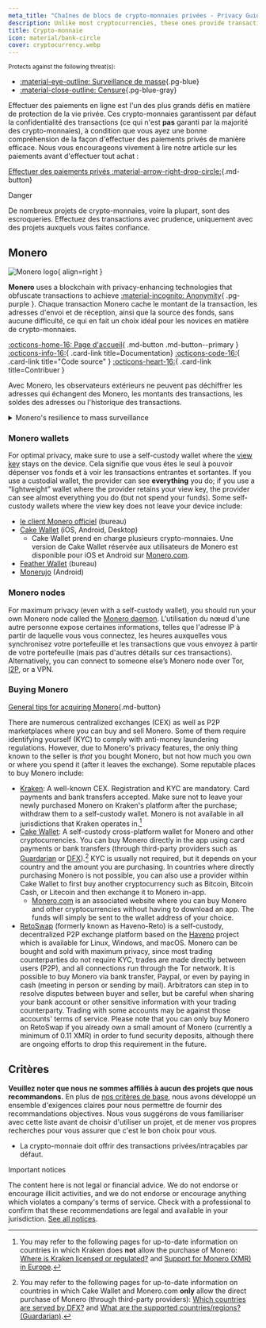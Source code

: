 ```yaml
---
meta_title: "Chaînes de blocs de crypto-monnaies privées - Privacy Guides"
description: Unlike most cryptocurrencies, these ones provide transaction privacy by default. Monero is our top choice for obfuscating transaction information.
title: Crypto-monnaie
icon: material/bank-circle
cover: cryptocurrency.webp
---
```


<small>Protects against the following threat(s):</small>

- [:material-eye-outline: Surveillance de masse](basics/common-threats.md#mass-surveillance-programs ""){.pg-blue}
- [:material-close-outline: Censure](basics/common-threats.md#avoiding-censorship ""){.pg-blue-gray}

Effectuer des paiements en ligne est l'un des plus grands défis en matière de protection de la vie privée. Ces crypto-monnaies garantissent par défaut la confidentialité des transactions (ce qui n'est **pas** garanti par la majorité des crypto-monnaies), à condition que vous ayez une bonne compréhension de la façon d'effectuer des paiements privés de manière efficace. Nous vous encourageons vivement à lire notre article sur les paiements avant d'effectuer tout achat :

[Effectuer des paiements privés :material-arrow-right-drop-circle:](advanced/payments.md ""){.md-button}

<div class="admonition danger" markdown>
<p class="admonition-title">Danger</p>

De nombreux projets de crypto-monnaies, voire la plupart, sont des escroqueries. Effectuez des transactions avec prudence, uniquement avec des projets auxquels vous faites confiance.

</div>

## Monero

<div class="admonition recommendation" markdown>

![Monero logo](assets/img/cryptocurrency/monero.svg){ align=right }

**Monero** uses a blockchain with privacy-enhancing technologies that obfuscate transactions to achieve [:material-incognito: Anonymity](basics/common-threats.md#anonymity-vs-privacy){ .pg-purple }. Chaque transaction Monero cache le montant de la transaction, les adresses d'envoi et de réception, ainsi que la source des fonds, sans aucune difficulté, ce qui en fait un choix idéal pour les novices en matière de crypto-monnaies.

[:octicons-home-16: Page d'accueil](https://getmonero.org){ .md-button .md-button--primary }
[:octicons-info-16:](https://getmonero.org/resources/user-guides){ .card-link title=Documentation}
[:octicons-code-16:](https://github.com/monero-project/monero){ .card-link title="Code source" }
[:octicons-heart-16:](https://getmonero.org/get-started/contributing){ .card-link title=Contribuer }

</details>

</div>

Avec Monero, les observateurs extérieurs ne peuvent pas déchiffrer les adresses qui échangent des Monero, les montants des transactions, les soldes des adresses ou l'historique des transactions.

<details class="info" markdown>
<summary>Monero's resilience to mass surveillance</summary>

In August 2021, CipherTrace [announced](https://web.archive.org/web/20240223224846/https://ciphertrace.com/enhanced-monero-tracing) enhanced Monero tracing capabilities for government agencies. Des publications publiques montrent que le Financial Crimes Enforcement Network du département du Trésor américain [a accordé une licence à](https://sam.gov/opp/d12cbe9afbb94ca68006d0f006d355ac/view) CipherTrace pour son "module Monero" à la fin de l'année 2022.

La confidentialité du graphe des transactions Monero est limitée par son cercle de signatures relativement petit, en particulier contre les attaques ciblées. Les caractéristiques de confidentialité de Monero ont également été [remises en question](https://web.archive.org/web/20180331203053/https://wired.com/story/monero-privacy) par certains chercheurs en sécurité, et un certain nombre de vulnérabilités graves ont été trouvées et corrigées dans le passé, de sorte que les affirmations faites par des organisations comme CipherTrace ne sont pas hors de question. S'il est peu probable qu'il existe des outils de surveillance de masse de Monero comme il en existe pour le Bitcoin et d'autres, il est certain que les outils de traçage facilitent les enquêtes ciblées.

En fin de compte, Monero est la crypto-monnaie la plus respectueuse de la vie privée, mais ses revendications en matière de confidentialité **n'ont pas** été prouvées de manière définitive. Plus de temps et de recherche sont nécessaires pour évaluer si le Monero est suffisamment résistant aux attaques pour toujours offrir une protection adéquate de la vie privée.

</details>

### Monero wallets

For optimal privacy, make sure to use a self-custody wallet where the [view key](https://www.getmonero.org/resources/moneropedia/viewkey.html) stays on the device. Cela signifie que vous êtes le seul à pouvoir dépenser vos fonds et à voir les transactions entrantes et sortantes. If you use a custodial wallet, the provider can see **everything** you do; if you use a “lightweight” wallet where the provider retains your view key, the provider can see almost everything you do (but not spend your funds). Some self-custody wallets where the view key does not leave your device include:

- [le client Monero officiel](https://getmonero.org/downloads) (bureau)
- [Cake Wallet](https://cakewallet.com) (iOS, Android, Desktop)
    - Cake Wallet prend en charge plusieurs crypto-monnaies. Une version de Cake Wallet réservée aux utilisateurs de Monero est disponible pour iOS et Android sur [Monero.com](https://monero.com).
- [Feather Wallet](https://featherwallet.org) (bureau)
- [Monerujo](https://monerujo.io) (Android)

### Monero nodes

For maximum privacy (even with a self-custody wallet), you should run your own Monero node called the [Monero daemon](https://getmonero.org/downloads/#cli). L'utilisation du nœud d'une autre personne expose certaines informations, telles que l'adresse IP à partir de laquelle vous vous connectez, les heures auxquelles vous synchronisez votre portefeuille et les transactions que vous envoyez à partir de votre portefeuille (mais pas d'autres détails sur ces transactions). Alternatively, you can connect to someone else’s Monero node over Tor, [I2P](alternative-networks.md#i2p-the-invisible-internet-project), or a VPN.

### Buying Monero

[General tips for acquiring Monero](advanced/payments.md#acquisition ""){.md-button}

There are numerous centralized exchanges (CEX) as well as P2P marketplaces where you can buy and sell Monero. Some of them require identifying yourself (KYC) to comply with anti-money laundering regulations. However, due to Monero's privacy features, the only thing known to the seller is _that_ you bought Monero, but not how much you own or where you spend it (after it leaves the exchange). Some reputable places to buy Monero include:

- [Kraken](https://kraken.com): A well-known CEX. Registration and KYC are mandatory. Card payments and bank transfers accepted. Make sure not to leave your newly purchased Monero on Kraken's platform after the purchase; withdraw them to a self-custody wallet. Monero is not available in all jurisdictions that Kraken operates in.[^1]
- [Cake Wallet](https://cakewallet.com): A self-custody cross-platform wallet for Monero and other cryptocurrencies. You can buy Monero directly in the app using card payments or bank transfers (through third-party providers such as [Guardarian](https://guardarian.com) or [DFX](https://dfx.swiss)).[^2] KYC is usually not required, but it depends on your country and the amount you are purchasing. In countries where directly purchasing Monero is not possible, you can also use a provider within Cake Wallet to first buy another cryptocurrency such as Bitcoin, Bitcoin Cash, or Litecoin and then exchange it to Monero in-app.
    - [Monero.com](https://monero.com) is an associated website where you can buy Monero and other cryptocurrencies without having to download an app. The funds will simply be sent to the wallet address of your choice.
- [RetoSwap](https://retoswap.com) (formerly known as Haveno-Reto) is a self-custody, decentralized P2P exchange platform based on the [Haveno](https://haveno.exchange) project which is available for Linux, Windows, and macOS. Monero can be bought and sold with maximum privacy, since most trading counterparties do not require KYC, trades are made directly between users (P2P), and all connections run through the Tor network. It is possible to buy Monero via bank transfer, Paypal, or even by paying in cash (meeting in person or sending by mail). Arbitrators can step in to resolve disputes between buyer and seller, but be careful when sharing your bank account or other sensitive information with your trading counterparty. Trading with some accounts may be against those accounts' terms of service. Please note that you can only buy Monero on RetoSwap if you already own a small amount of Monero (currently a minimum of 0.11 XMR) in order to fund security deposits, although there are ongoing efforts to drop this requirement in the future.

## Critères

**Veuillez noter que nous ne sommes affiliés à aucun des projets que nous recommandons.** En plus de [nos critères de base](about/criteria.md), nous avons développé un ensemble d'exigences claires pour nous permettre de fournir des recommandations objectives. Nous vous suggérons de vous familiariser avec cette liste avant de choisir d'utiliser un projet, et de mener vos propres recherches pour vous assurer que c'est le bon choix pour vous.

- La crypto-monnaie doit offrir des transactions privées/intraçables par défaut.

<div class="admonition tip" markdown>
<p class="admonition-title">Important notices</p>

The content here is not legal or financial advice. We do not endorse or encourage illicit activities, and we do not endorse or encourage anything which violates a company's terms of service. Check with a professional to confirm that these recommendations are legal and available in your jurisdiction. [See all notices](about/notices.md).

</div>

[^1]: You may refer to the following pages for up-to-date information on countries in which Kraken does **not** allow the purchase of Monero: [Where is Kraken licensed or regulated?](https://support.kraken.com/hc/en-us/articles/where-is-kraken-licensed-or-regulated) and [Support for Monero (XMR) in Europe](https://support.kraken.com/hc/en-us/articles/support-for-monero-xmr-in-europe).
[^2]: You may refer to the following pages for up-to-date information on countries in which Cake Wallet and Monero.com **only** allow the direct purchase of Monero (through third-party providers): [Which countries are served by DFX?](https://docs.dfx.swiss/en/faq.html#which-countries-are-served-by-dfx) and [What are the supported countries/regions? (Guardarian)](https://guardarian.freshdesk.com/support/solutions/articles/80001151826-what-are-the-supported-countries-regions).

